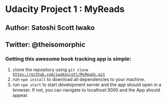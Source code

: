 # Udacity Project 1 : MyReads 
## Author: Satoshi Scott Iwako
## Twitter: @theisomorphic

### Getting this awesome book tracking app is simple:

1. clone the repository using <code>git clone https://github.com/iwakoscott/MyReads.git</code>
2. run <code>npm install</code> to download all dependencies to your machine.
3. run <code>npm start</code> to start development server and the app should open in a browser. If not, you can navigate to localhost:3000 and the App should appear.
